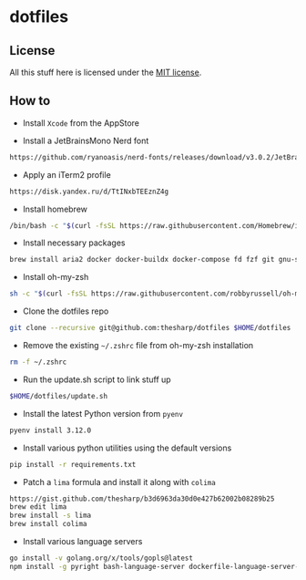# dotfiles

## License

All this stuff here is licensed under the [MIT license](LICENSE).

## How to

- Install `Xcode` from the AppStore

- Install a JetBrainsMono Nerd font
```bash
https://github.com/ryanoasis/nerd-fonts/releases/download/v3.0.2/JetBrainsMono.zip
```

- Apply an iTerm2 profile
```bash
https://disk.yandex.ru/d/TtINxbTEEznZ4g
```

- Install homebrew
```bash
/bin/bash -c "$(curl -fsSL https://raw.githubusercontent.com/Homebrew/install/HEAD/install.sh)"
```

- Install necessary packages
```bash
brew install aria2 docker docker-buildx docker-compose fd fzf git gnu-sed gnupg go hub jq lua-language-server neovim node pip-completion pyenv pyenv-virtualenv pyenv-virtualenvwrapper ranger reattach-to-user-namespace rg shellcheck tmux tmuxinator wget xz yaml-language-server zsh zsh-completions
```

- Install oh-my-zsh
```bash
sh -c "$(curl -fsSL https://raw.githubusercontent.com/robbyrussell/oh-my-zsh/master/tools/install.sh)"
```

- Clone the dotfiles repo
```bash
git clone --recursive git@github.com:thesharp/dotfiles $HOME/dotfiles
```

- Remove the existing `~/.zshrc` file from oh-my-zsh installation
```bash
rm -f ~/.zshrc
```

- Run the update.sh script to link stuff up
```bash
$HOME/dotfiles/update.sh
```

- Install the latest Python version from `pyenv`
```bash
pyenv install 3.12.0
```

- Install various python utilities using the default versions
```bash
pip install -r requirements.txt
```

- Patch a `lima` formula and install it along with `colima`
```bash
https://gist.github.com/thesharp/b3d6963da30d0e427b62002b08289b25
brew edit lima
brew install -s lima
brew install colima
```

- Install various language servers
```bash
go install -v golang.org/x/tools/gopls@latest
npm install -g pyright bash-language-server dockerfile-language-server-nodejs
```
